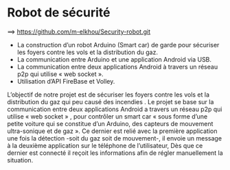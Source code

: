 # Robot de sécurité

==> https://github.com/m-elkhou/Security-robot.git

- La construction d’un robot Arduino (Smart car) de garde pour sécuriser les foyers contre les vols et la distribution du gaz.
- La communication entre Arduino et une application Android via USB.
- La communication entre deux applications Android à travers un réseau p2p qui utilise « web socket ».
- Utilisation d’API FireBase et Volley.

L’objectif de notre projet est de sécuriser les foyers contre les vols et la distribution du gaz qui peu causé des incendies . 
Le projet se base sur la communication entre deux applications Android a travers un réseau p2p qui utilise « web socket » , pour contrôler un smart car «  sous forme d’une petite voiture qui se constitue d’un Arduino, des capteurs de mouvement ultra-sonique et de gaz ». 
Ce dernier est relié avec la première application une fois la détection -soit du gaz soit de mouvement-, 
il envoie un message à la deuxième application sur le téléphone de l’utilisateur,
Dès que ce dernier est connecté il reçoit les informations afin de régler manuellement la situation.

